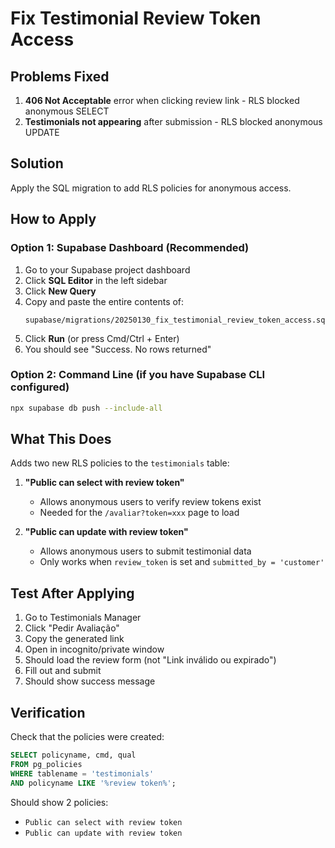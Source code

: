 # Fix Testimonial Review Token Access

## Problems Fixed
1. **406 Not Acceptable** error when clicking review link - RLS blocked anonymous SELECT
2. **Testimonials not appearing** after submission - RLS blocked anonymous UPDATE

## Solution
Apply the SQL migration to add RLS policies for anonymous access.

## How to Apply

### Option 1: Supabase Dashboard (Recommended)

1. Go to your Supabase project dashboard
2. Click **SQL Editor** in the left sidebar
3. Click **New Query**
4. Copy and paste the entire contents of:
   ```
   supabase/migrations/20250130_fix_testimonial_review_token_access.sql
   ```
5. Click **Run** (or press Cmd/Ctrl + Enter)
6. You should see "Success. No rows returned"

### Option 2: Command Line (if you have Supabase CLI configured)

```bash
npx supabase db push --include-all
```

## What This Does

Adds two new RLS policies to the `testimonials` table:

1. **"Public can select with review token"**
   - Allows anonymous users to verify review tokens exist
   - Needed for the `/avaliar?token=xxx` page to load

2. **"Public can update with review token"**
   - Allows anonymous users to submit testimonial data
   - Only works when `review_token` is set and `submitted_by = 'customer'`

## Test After Applying

1. Go to Testimonials Manager
2. Click "Pedir Avaliação"
3. Copy the generated link
4. Open in incognito/private window
5. Should load the review form (not "Link inválido ou expirado")
6. Fill out and submit
7. Should show success message

## Verification

Check that the policies were created:

```sql
SELECT policyname, cmd, qual 
FROM pg_policies 
WHERE tablename = 'testimonials' 
AND policyname LIKE '%review token%';
```

Should show 2 policies:
- `Public can select with review token`
- `Public can update with review token`
